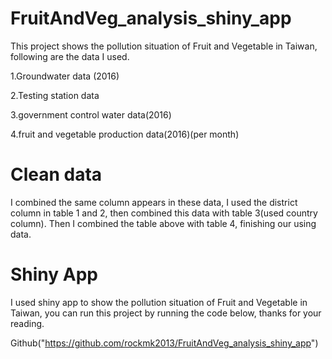 # FruitAndVeg_analysis_shiny_app
This project shows the pollution situation of Fruit and Vegetable in Taiwan, following are the data I used.

 1.Groundwater data (2016)
 
 2.Testing station data
 
 3.government control water data(2016)
 
 4.fruit and vegetable production data(2016)(per month)
# Clean data
I combined the same column appears in these data, I used the district column in table 1 and 2, then combined this data with table 3(used country column). 
Then I combined the table above with table 4, finishing our using data.
# Shiny App 
I used shiny app to show the pollution situation of Fruit and Vegetable in Taiwan, you can run this project by running the code below, thanks for your reading.

Github("https://github.com/rockmk2013/FruitAndVeg_analysis_shiny_app")
